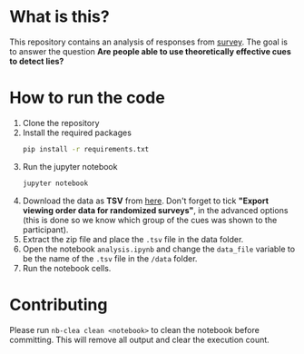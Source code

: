 # What is this?

This repository contains an analysis of responses from [survey](https://unil.qualtrics.com/jfe/form/SV_bpBDplVZyRJpZ0q). The goal is to answer the question **Are people able to use theoretically effective cues to detect lies?**

# How to run the code

1. Clone the repository
2. Install the required packages
    ```bash
    pip install -r requirements.txt
    ```
3. Run the jupyter notebook
    ```bash
    jupyter notebook
    ```
4. Download the data as **TSV** from [here](https://unil.qualtrics.com/responses/#/surveys/SV_bpBDplVZyRJpZ0q). 
   Don't forget to tick **"Export viewing order data for randomized surveys"**, in the advanced options (this is done so we know which group of the cues was shown to the participant). 
5. Extract the zip file and place the `.tsv`  file in the data folder.
6. Open the notebook `analysis.ipynb` and change the `data_file` variable to be the name of the `.tsv` file in the `/data` folder.
7. Run the notebook cells.

# Contributing

Please run `nb-clea clean <notebook>` to clean the notebook before committing. This will remove all output and clear the execution count.